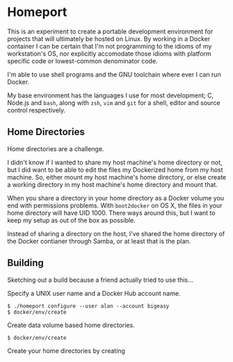 # Homeport

This is an experiment to create a portable development environment for projects
that will ultimately be hosted on Linux. By working in a Docker container I can
be certain that I'm not programming to the idioms of my workstation's OS, nor
explicitly accomodate those idioms with platform specific code or lowest-common
denominator code.

I'm able to use shell programs and the GNU toolchain where ever I can run Docker.

My base environment has the languages I use for most development; C, Node.js and
`bash`, along with `zsh`, `vim` and `git` for a shell, editor and source
control respectively.

## Home Directories

Home directories are a challenge.

I didn't know if I wanted to share my host machine's home directory or not, but
I did want to be able to edit the files my Dockerized home from my host machine.
So, either mount my host machine's home directory, or else create a working
directory in my host machine's home directory and mount that.

When you share a directory in your home directory as a Docker volume you end
with permissions problems. With `boot2docker` on OS X, the files in your home
directory will have UID 1000. There ways around this, but I want to keep my
setup as out of the box as possible.

Instead of sharing a directory on the host, I've shared the home directory of
the Docker contianer through Samba, or at least that is the plan.

## Building

Sketching out a build because a friend actually tried to use this...

Specify a UNIX user name and a Docker Hub account name.

```
$ ./homeport configure --user alan --account bigeasy
$ docker/env/create
```

Create data volume based home directories.

```
$ docker/env/create
```

Create your home directories by creating
